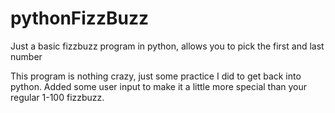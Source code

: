 # pythonFizzBuzz
Just a basic fizzbuzz program in python, allows you to pick the first and last number


This program is nothing crazy, just some practice I did to get back into python. Added some user input to make it a little more special than your regular 1-100 fizzbuzz.
